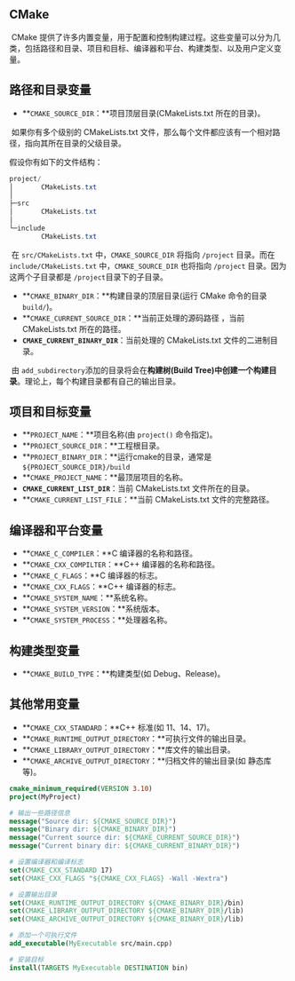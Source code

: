 ## CMake

​	CMake 提供了许多内置变量，用于配置和控制构建过程。这些变量可以分为几类，包括路径和目录、项目和目标、编译器和平台、构建类型、以及用户定义变量。

## 路径和目录变量

- **`CMAKE_SOURCE_DIR`：**项目顶层目录(CMakeLists.txt 所在的目录)。

​	如果你有多个级别的 CMakeLists.txt 文件，那么每个文件都应该有一个相对路径，指向其所在目录的父级目录。

假设你有如下的文件结构：

```powershell
project/  
│  		CMakeLists.txt
│
├─src  
│       CMakeLists.txt  
│ 
└─include  
      	CMakeLists.txt
```

​	在 `src/CMakeLists.txt` 中，`CMAKE_SOURCE_DIR` 将指向 `/project` 目录。而在 `include/CMakeLists.txt` 中，`CMAKE_SOURCE_DIR` 也将指向 `/project` 目录。因为这两个子目录都是 `/project`目录下的子目录。

- **`CMAKE_BINARY_DIR`：**构建目录的顶层目录(运行 CMake 命令的目录 `build/`)。
- **`CMAKE_CURRENT_SOURCE_DIR`：**当前正处理的源码路径 ，当前 CMakeLists.txt 所在的路径。
- **`CMAKE_CURRENT_BINARY_DIR`**：当前处理的 CMakeLists.txt 文件的二进制目录。

​	由 `add_subdirectory`添加的目录将会在**构建树(Build Tree)**中创建一个**构建目录**。理论上，每个构建目录都有自己的输出目录。

## 项目和目标变量

- **`PROJECT_NAME`：**项目名称(由 `project()` 命令指定)。
- **`PROJECT_SOURCE_DIR`：**工程根目录。
- **`PROJECT_BINARY_DIR`：**运行cmake的目录，通常是`${PROJECT_SOURCE_DIR}/build`
- **`CMAKE_PROJECT_NAME`：**最顶层项目的名称。
- **`CMAKE_CURRENT_LIST_DIR`**：当前 CMakeLists.txt 文件所在的目录。
- **`CMAKE_CURRENT_LIST_FILE`：**当前 CMakeLists.txt 文件的完整路径。

## 编译器和平台变量

- **`CMAKE_C_COMPILER`：**C 编译器的名称和路径。
- **`CMAKE_CXX_COMPILTER`：**C++ 编译器的名称和路径。
- **`CMAKE_C_FLAGS`：**C 编译器的标志。
- **`CMAKE_CXX_FLAGS`：**C++ 编译器的标志。
- **`CMAKE_SYSTEM_NAME`：**系统名称。
- **`CMAKE_SYSTEM_VERSION`：**系统版本。
- **`CMAKE_SYSTEM_PROCESS`：**处理器名称。

## 构建类型变量

- **`CMAKE_BUILD_TYPE`：**构建类型(如 Debug、Release)。

## 其他常用变量

- **`CMAKE_CXX_STANDARD`：**C++ 标准(如 11、14、17)。
- **`CMAKE_RUNTIME_OUTPUT_DIRECTORY`：**可执行文件的输出目录。
- **`CMAKE_LIBRARY_OUTPUT_DIRECTORY`：**库文件的输出目录。
- **`CMAKE_ARCHIVE_OUTPUT_DIRECTORY`：**归档文件的输出目录(如 静态库等)。

```cmake
cmake_minimum_required(VERSION 3.10)
project(MyProject)

# 输出一些路径信息
message("Source dir: ${CMAKE_SOURCE_DIR}")
message("Binary dir: ${CMAKE_BINARY_DIR}")
message("Current source dir: ${CMAKE_CURRENT_SOURCE_DIR}")
message("Current binary dir: ${CMAKE_CURRENT_BINARY_DIR}")

# 设置编译器和编译标志
set(CMAKE_CXX_STANDARD 17)
set(CMAKE_CXX_FLAGS "${CMAKE_CXX_FLAGS} -Wall -Wextra")

# 设置输出目录
set(CMAKE_RUNTIME_OUTPUT_DIRECTORY ${CMAKE_BINARY_DIR}/bin)
set(CMAKE_LIBRARY_OUTPUT_DIRECTORY ${CMAKE_BINARY_DIR}/lib)
set(CMAKE_ARCHIVE_OUTPUT_DIRECTORY ${CMAKE_BINARY_DIR}/lib)

# 添加一个可执行文件
add_executable(MyExecutable src/main.cpp)

# 安装目标
install(TARGETS MyExecutable DESTINATION bin)
```

